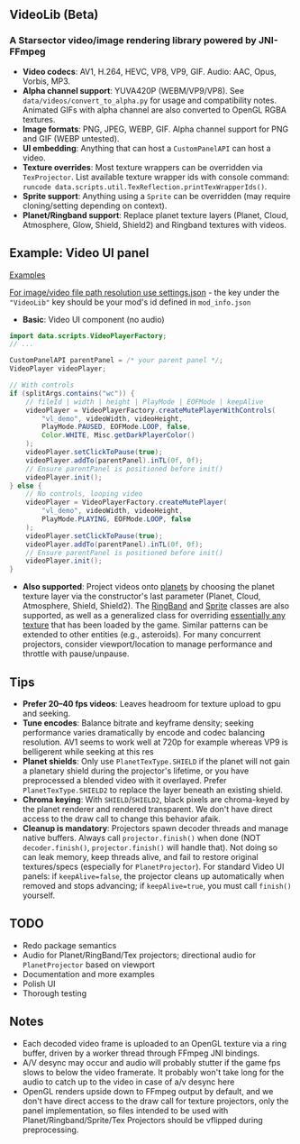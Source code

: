 ## VideoLib (Beta)
### A Starsector video/image rendering library powered by JNI-FFmpeg

- **Video codecs**: AV1, H.264, HEVC, VP8, VP9, GIF. Audio: AAC, Opus, Vorbis, MP3.
- **Alpha channel support**: YUVA420P (WEBM/VP9/VP8). See `data/videos/convert_to_alpha.py` for usage and compatibility notes. Animated GIFs with alpha channel are also converted to OpenGL RGBA textures.
- **Image formats**: PNG, JPEG, WEBP, GIF. Alpha channel support for PNG and GIF (WEBP untested).
- **UI embedding**: Anything that can host a `CustomPanelAPI` can host a video.
- **Texture overrides**: Most texture wrappers can be overridden via `TexProjector`. List available texture wrapper ids with console command: `runcode data.scripts.util.TexReflection.printTexWrapperIds()`.
- **Sprite support**: Anything using a `Sprite` can be overridden (may require cloning/setting depending on context).
- **Planet/Ringband support**: Replace planet texture layers (Planet, Cloud, Atmosphere, Glow, Shield, Shield2) and Ringband textures with videos.

## Example: Video UI panel

[Examples](./src/data/scripts/console/)

[For image/video file path resolution use settings.json](./data/config/settings.json) - the key under the `"VideoLib"` key should be your mod's id defined in `mod_info.json`

- **Basic**: Video UI component (no audio)

```java
import data.scripts.VideoPlayerFactory;
// ...

CustomPanelAPI parentPanel = /* your parent panel */;
VideoPlayer videoPlayer;

// With controls
if (splitArgs.contains("wc")) {
    // fileId | width | height | PlayMode | EOFMode | keepAlive
    videoPlayer = VideoPlayerFactory.createMutePlayerWithControls(
        "vl_demo", videoWidth, videoHeight,
        PlayMode.PAUSED, EOFMode.LOOP, false,
        Color.WHITE, Misc.getDarkPlayerColor()
    );
    videoPlayer.setClickToPause(true);
    videoPlayer.addTo(parentPanel).inTL(0f, 0f);
    // Ensure parentPanel is positioned before init()
    videoPlayer.init();
} else {
    // No controls, looping video
    videoPlayer = VideoPlayerFactory.createMutePlayer(
        "vl_demo", videoWidth, videoHeight,
        PlayMode.PLAYING, EOFMode.LOOP, false
    );
    videoPlayer.setClickToPause(true);
    videoPlayer.addTo(parentPanel).inTL(0f, 0f);
    // Ensure parentPanel is positioned before init()
    videoPlayer.init();
}
```

- **Also supported**: Project videos onto [planets](./src/data/scripts/projector/PlanetProjector.java) by choosing the planet texture layer via the constructor's last parameter (Planet, Cloud, Atmosphere, Shield, Shield2). The [RingBand](./src/data/scripts/projector/RingBandProjector.java) and [Sprite](./src/data/scripts/projector/SpriteProjector.java) classes are also supported, as well as a generalized class for overriding [essentially any texture](./src/data/scripts/projector/TexProjector.java) that has been loaded by the game. Similar patterns can be extended to other entities (e.g., asteroids). For many concurrent projectors, consider viewport/location to manage performance and throttle with pause/unpause.

## Tips
- **Prefer 20–40 fps videos**: Leaves headroom for texture upload to gpu and seeking.
- **Tune encodes**: Balance bitrate and keyframe density; seeking performance varies dramatically by encode and codec balancing resolution. AV1 seems to work well at 720p for example whereas VP9 is belligerent while seeking at this res
- **Planet shields**: Only use `PlanetTexType.SHIELD` if the planet will not gain a planetary shield during the projector's lifetime, or you have preprocessed a blended video with it overlayed. Prefer `PlanetTexType.SHIELD2` to replace the layer beneath an existing shield.
- **Chroma keying**: With `SHIELD`/`SHIELD2`, black pixels are chroma-keyed by the planet renderer and rendered transparent. We don't have direct access to the draw call to change this behavior afaik.
- **Cleanup is mandatory**: Projectors spawn decoder threads and manage native buffers. Always call `projector.finish()` when done (NOT `decoder.finish()`, `projector.finish()` will handle that). Not doing so can leak memory, keep threads alive, and fail to restore original textures/specs (especially for `PlanetProjector`). For standard Video UI panels: if `keepAlive=false`, the projector cleans up automatically when removed and stops advancing; if `keepAlive=true`, you must call `finish()` yourself.

## TODO
- Redo package semantics
- Audio for Planet/RingBand/Tex projectors; directional audio for `PlanetProjector` based on viewport
- Documentation and more examples
- Polish UI
- Thorough testing

## Notes
- Each decoded video frame is uploaded to an OpenGL texture via a ring buffer, driven by a worker thread through FFmpeg JNI bindings.
- A/V desync may occur and audio will probably stutter if the game fps slows to below the video framerate. It probably won't take long for the audio to catch up to the video in case of a/v desync here
- OpenGL renders upside down to FFmpeg output by default, and we don't have direct access to the draw call for texture projectors, only the panel implementation, so files intended to be used with Planet/Ringband/Sprite/Tex Projectors should be vflipped during preprocessing.